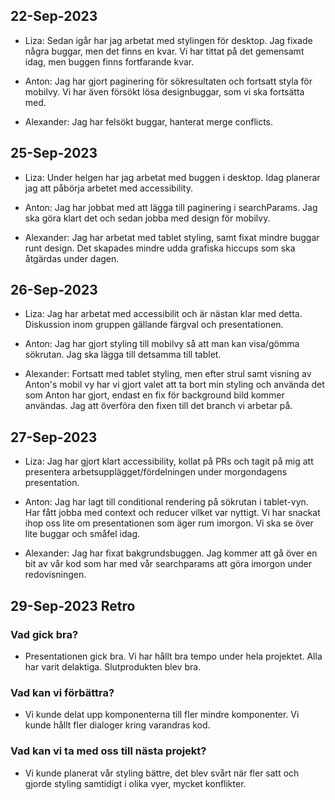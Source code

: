 ## 22-Sep-2023

- Liza: Sedan igår har jag arbetat med stylingen för desktop. Jag fixade några buggar, men det finns en kvar. Vi har tittat på det gemensamt idag, men buggen finns fortfarande kvar.

- Anton: Jag har gjort paginering för sökresultaten och fortsatt styla för mobilvy. Vi har även försökt lösa designbuggar, som vi ska fortsätta med.

- Alexander: Jag har felsökt buggar, hanterat merge conflicts.

## 25-Sep-2023

- Liza: Under helgen har jag arbetat med buggen i desktop. Idag planerar jag att påbörja arbetet med accessibility.

- Anton: Jag har jobbat med att lägga till paginering i searchParams. Jag ska göra klart det och sedan jobba med design för mobilvy.

- Alexander: Jag har arbetat med tablet styling, samt fixat mindre buggar runt design. Det skapades mindre udda grafiska hiccups som ska åtgärdas under dagen.

## 26-Sep-2023

- Liza: Jag har arbetat med accessibilit och är nästan klar med detta. Diskussion inom gruppen gällande färgval och presentationen.

- Anton: Jag har gjort styling till mobilvy så att man kan visa/gömma sökrutan. Jag ska lägga till detsamma till tablet.

- Alexander: Fortsatt med tablet styling, men efter strul samt visning av Anton's mobil vy har vi gjort valet att ta bort min styling och använda det som Anton har gjort, endast en fix för background bild kommer användas. Jag att överföra den fixen till det branch vi arbetar på.

## 27-Sep-2023

- Liza: Jag har gjort klart accessibility, kollat på PRs och tagit på mig att presentera arbetsupplägget/fördelningen under morgondagens presentation.

- Anton: Jag har lagt till conditional rendering på sökrutan i tablet-vyn. Har fått jobba med context och reducer vilket var nyttigt. Vi har snackat ihop oss lite om presentationen som äger rum imorgon. Vi ska se över lite buggar och småfel idag.

- Alexander: Jag har fixat bakgrundsbuggen. Jag kommer att gå över en bit av vår kod som har med vår searchparams att göra imorgon under redovisningen.

## 29-Sep-2023 Retro

### Vad gick bra?

- Presentationen gick bra. Vi har hållt bra tempo under hela projektet. Alla har varit delaktiga. Slutprodukten blev bra.

### Vad kan vi förbättra?

- Vi kunde delat upp komponenterna till fler mindre komponenter. Vi kunde hållt fler dialoger kring varandras kod.

### Vad kan vi ta med oss till nästa projekt?

- Vi kunde planerat vår styling bättre, det blev svårt när fler satt och gjorde styling samtidigt i olika vyer, mycket konflikter.
